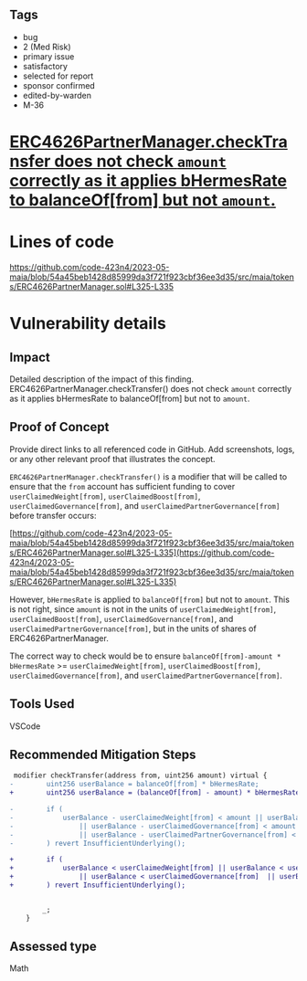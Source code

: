 ## Tags

- bug
- 2 (Med Risk)
- primary issue
- satisfactory
- selected for report
- sponsor confirmed
- edited-by-warden
- M-36

# [ERC4626PartnerManager.checkTransfer does not check ``amount`` correctly as it applies bHermesRate to balanceOf[from] but not ``amount``. ](https://github.com/code-423n4/2023-05-maia-findings/issues/268) 

# Lines of code

https://github.com/code-423n4/2023-05-maia/blob/54a45beb1428d85999da3f721f923cbf36ee3d35/src/maia/tokens/ERC4626PartnerManager.sol#L325-L335


# Vulnerability details

## Impact
Detailed description of the impact of this finding.
ERC4626PartnerManager.checkTransfer() does not check ``amount`` correctly as it applies bHermesRate to balanceOf[from] but not to ``amount``. 

## Proof of Concept
Provide direct links to all referenced code in GitHub. Add screenshots, logs, or any other relevant proof that illustrates the concept.

``ERC4626PartnerManager.checkTransfer()`` is a modifier that will be called to ensure that the ``from`` account has sufficient funding to cover  ``userClaimedWeight[from]``, ``userClaimedBoost[from]``, ``userClaimedGovernance[from]``, and ``userClaimedPartnerGovernance[from]`` before transfer occurs:

[https://github.com/code-423n4/2023-05-maia/blob/54a45beb1428d85999da3f721f923cbf36ee3d35/src/maia/tokens/ERC4626PartnerManager.sol#L325-L335](https://github.com/code-423n4/2023-05-maia/blob/54a45beb1428d85999da3f721f923cbf36ee3d35/src/maia/tokens/ERC4626PartnerManager.sol#L325-L335)

However, ``bHermesRate`` is applied to ``balanceOf[from]`` but not to ``amount``. This is not right, since ``amount`` is not in the units of ``userClaimedWeight[from]``, ``userClaimedBoost[from]``, ``userClaimedGovernance[from]``, and ``userClaimedPartnerGovernance[from]``, but in the units of shares of ERC4626PartnerManager. 
 
The correct way to check would be to ensure  ``balanceOf[from]-amount *  bHermesRate`` >= ``userClaimedWeight[from]``, ``userClaimedBoost[from]``, ``userClaimedGovernance[from]``, and ``userClaimedPartnerGovernance[from]``. 


## Tools Used
VSCode

## Recommended Mitigation Steps

```diff
 modifier checkTransfer(address from, uint256 amount) virtual {
-        uint256 userBalance = balanceOf[from] * bHermesRate;
+        uint256 userBalance = (balanceOf[from] - amount) * bHermesRate;

-        if (
-            userBalance - userClaimedWeight[from] < amount || userBalance - userClaimedBoost[from] < amount
-                || userBalance - userClaimedGovernance[from] < amount
-                || userBalance - userClaimedPartnerGovernance[from] < amount
-        ) revert InsufficientUnderlying();

+        if (
+            userBalance < userClaimedWeight[from] || userBalance < userClaimedBoost[from] 
+                || userBalance < userClaimedGovernance[from]  || userBalance <  userClaimedPartnerGovernance[from] 
+        ) revert InsufficientUnderlying();


        _;
    }
```





## Assessed type

Math